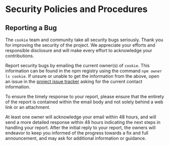 # Security Policies and Procedures

## Reporting a Bug

The `cookie` team and community take all security bugs seriously. Thank you for improving the security of the project.
We appreciate your efforts and responsible disclosure and will make every effort to acknowledge your contributions.

Report security bugs by emailing the current owner(s) of `cookie`. This information can be found in the npm registry
using the command
`npm owner ls cookie`. If unsure or unable to get the information from the above, open an issue in
the [project issue tracker](https://github.com/jshttp/cookie/issues)
asking for the current contact information.

To ensure the timely response to your report, please ensure that the entirety of the report is contained within the
email body and not solely behind a web link or an attachment.

At least one owner will acknowledge your email within 48 hours, and will send a more detailed response within 48 hours
indicating the next steps in handling your report. After the initial reply to your report, the owners will endeavor to
keep you informed of the progress towards a fix and full announcement, and may ask for additional information or
guidance.
